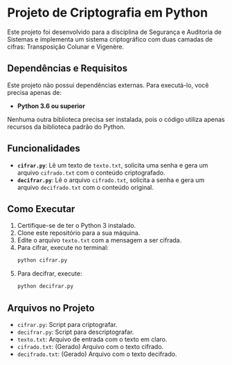 # Projeto de Criptografia em Python

Este projeto foi desenvolvido para a disciplina de Segurança e Auditoria de Sistemas e implementa um sistema criptográfico com duas camadas de cifras: Transposição Colunar e Vigenère.

## Dependências e Requisitos

Este projeto não possui dependências externas. Para executá-lo, você precisa apenas de:

- **Python 3.6 ou superior**

Nenhuma outra biblioteca precisa ser instalada, pois o código utiliza apenas recursos da biblioteca padrão do Python.

## Funcionalidades

- **`cifrar.py`**: Lê um texto de `texto.txt`, solicita uma senha e gera um arquivo `cifrado.txt` com o conteúdo criptografado.
- **`decifrar.py`**: Lê o arquivo `cifrado.txt`, solicita a senha e gera um arquivo `decifrado.txt` com o conteúdo original.

## Como Executar

1.  Certifique-se de ter o Python 3 instalado.
2.  Clone este repositório para a sua máquina.
3.  Edite o arquivo `texto.txt` com a mensagem a ser cifrada.
4.  Para cifrar, execute no terminal:
    ```bash
    python cifrar.py
    ```
5.  Para decifrar, execute:
    ```bash
    python decifrar.py
    ```

## Arquivos no Projeto

- `cifrar.py`: Script para criptografar.
- `decifrar.py`: Script para descriptografar.
- `texto.txt`: Arquivo de entrada com o texto em claro.
- `cifrado.txt`: (Gerado) Arquivo com o texto cifrado.
- `decifrado.txt`: (Gerado) Arquivo com o texto decifrado.